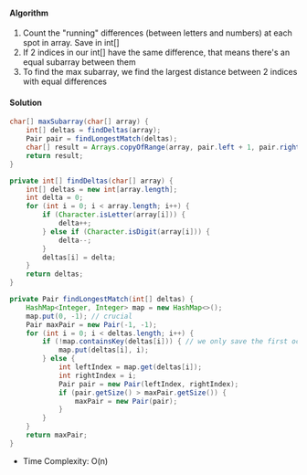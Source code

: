 #### Algorithm

1. Count the "running" differences (between letters and numbers) at each spot in array. Save in int[]
1. If 2 indices in our int[] have the same difference, that means there's an equal subarray between them
1. To find the max subarray, we find the largest distance between 2 indices with equal differences

#### Solution

```java
char[] maxSubarray(char[] array) {
    int[] deltas = findDeltas(array);
    Pair pair = findLongestMatch(deltas);
    char[] result = Arrays.copyOfRange(array, pair.left + 1, pair.right + 1);
    return result;
}

private int[] findDeltas(char[] array) {
    int[] deltas = new int[array.length];
    int delta = 0;
    for (int i = 0; i < array.length; i++) {
        if (Character.isLetter(array[i])) {
            delta++;
        } else if (Character.isDigit(array[i])) {
            delta--;
        }
        deltas[i] = delta;
    }
    return deltas;
}

private Pair findLongestMatch(int[] deltas) {
    HashMap<Integer, Integer> map = new HashMap<>();
    map.put(0, -1); // crucial
    Pair maxPair = new Pair(-1, -1);
    for (int i = 0; i < deltas.length; i++) {
        if (!map.containsKey(deltas[i])) { // we only save the first occurrence of each number we see
            map.put(deltas[i], i);
        } else {
            int leftIndex = map.get(deltas[i]);
            int rightIndex = i;
            Pair pair = new Pair(leftIndex, rightIndex);
            if (pair.getSize() > maxPair.getSize()) {
                maxPair = new Pair(pair);
            }
        }
    }
    return maxPair;
}
```

- Time Complexity: O(n)
